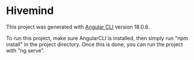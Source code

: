 # Hivemind

This project was generated with [Angular CLI](https://github.com/angular/angular-cli) version 18.0.6.

To run this project, make sure AngularCLI is installed, then simply run "npm install" in the project directory. Once this is done, you can run the project with "ng serve".